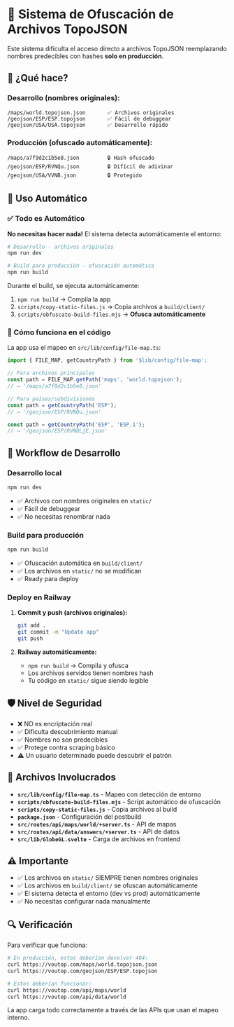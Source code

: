 # 🔐 Sistema de Ofuscación de Archivos TopoJSON

Este sistema dificulta el acceso directo a archivos TopoJSON reemplazando nombres predecibles con hashes **solo en producción**.

## 📝 ¿Qué hace?

### Desarrollo (nombres originales):
```
/maps/world.topojson.json       ✅ Archivos originales
/geojson/ESP/ESP.topojson       ✅ Fácil de debuggear
/geojson/USA/USA.topojson       ✅ Desarrollo rápido
```

### Producción (ofuscado automáticamente):
```
/maps/a7f9d2c1b5e8.json         🔒 Hash ofuscado
/geojson/ESP/RVNQu.json         🔒 Difícil de adivinar
/geojson/USA/VVNB.json          🔒 Protegido
```

## 🚀 Uso Automático

### ✅ Todo es Automático

**No necesitas hacer nada!** El sistema detecta automáticamente el entorno:

```bash
# Desarrollo - archivos originales
npm run dev

# Build para producción - ofuscación automática
npm run build
```

Durante el build, se ejecuta automáticamente:
1. `npm run build` → Compila la app
2. `scripts/copy-static-files.js` → Copia archivos a `build/client/`
3. `scripts/obfuscate-build-files.mjs` → **Ofusca automáticamente**

### 🔧 Cómo funciona en el código

La app usa el mapeo en `src/lib/config/file-map.ts`:

```typescript
import { FILE_MAP, getCountryPath } from '$lib/config/file-map';

// Para archivos principales
const path = FILE_MAP.getPath('maps', 'world.topojson'); 
// → '/maps/a7f9d2c1b5e8.json'

// Para países/subdivisiones
const path = getCountryPath('ESP');
// → '/geojson/ESP/RVNQu.json'

const path = getCountryPath('ESP', 'ESP.1');
// → '/geojson/ESP/RVNQLjE.json'
```

## 🔄 Workflow de Desarrollo

### Desarrollo local
```bash
npm run dev
```
- ✅ Archivos con nombres originales en `static/`
- ✅ Fácil de debuggear
- ✅ No necesitas renombrar nada

### Build para producción
```bash
npm run build
```
- ✅ Ofuscación automática en `build/client/`
- ✅ Los archivos en `static/` no se modifican
- ✅ Ready para deploy

### Deploy en Railway
1. **Commit y push (archivos originales):**
   ```bash
   git add .
   git commit -m "Update app"
   git push
   ```

2. **Railway automáticamente:**
   - `npm run build` → Compila y ofusca
   - Los archivos servidos tienen nombres hash
   - Tu código en `static/` sigue siendo legible

## 🛡️ Nivel de Seguridad

- ❌ NO es encriptación real
- ✅ Dificulta descubrimiento manual
- ✅ Nombres no son predecibles
- ✅ Protege contra scraping básico
- ⚠️  Un usuario determinado puede descubrir el patrón

## 📁 Archivos Involucrados

- **`src/lib/config/file-map.ts`** - Mapeo con detección de entorno
- **`scripts/obfuscate-build-files.mjs`** - Script automático de ofuscación
- **`scripts/copy-static-files.js`** - Copia archivos al build
- **`package.json`** - Configuración del postbuild
- **`src/routes/api/maps/world/+server.ts`** - API de mapas
- **`src/routes/api/data/answers/+server.ts`** - API de datos
- **`src/lib/GlobeGL.svelte`** - Carga de archivos en frontend

## ⚠️ Importante

- ✅ Los archivos en `static/` SIEMPRE tienen nombres originales
- ✅ Los archivos en `build/client/` se ofuscan automáticamente
- ✅ El sistema detecta el entorno (dev vs prod) automáticamente
- ✅ No necesitas configurar nada manualmente

## 🔍 Verificación

Para verificar que funciona:

```bash
# En producción, estos deberían devolver 404:
curl https://voutop.com/maps/world.topojson.json
curl https://voutop.com/geojson/ESP/ESP.topojson

# Estos deberían funcionar:
curl https://voutop.com/api/maps/world
curl https://voutop.com/api/data/world
```

La app carga todo correctamente a través de las APIs que usan el mapeo interno.

